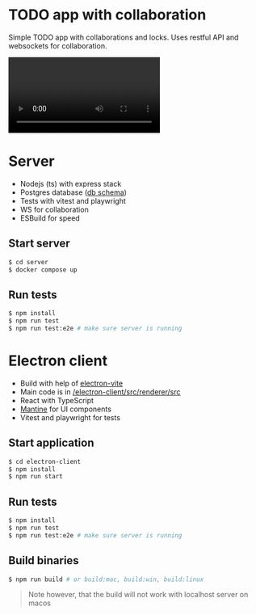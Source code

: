 # TODO app with collaboration

Simple TODO app with collaborations and locks. Uses restful API and websockets for collaboration.

<video src="./assets/demo.mov" controls></video>

# Server

- Nodejs (ts) with express stack
- Postgres database ([db schema](./server/prisma/schema.prisma))
- Tests with vitest and playwright
- WS for collaboration
- ESBuild for speed

## Start server

```bash
$ cd server
$ docker compose up
```

## Run tests

```bash
$ npm install
$ npm run test
$ npm run test:e2e # make sure server is running
```

# Electron client

- Build with help of [electron-vite](https://electron-vite.org/)
- Main code is in [/electron-client/src/renderer/src](./electron-client/src/renderer/src)
- React with TypeScript
- [Mantine](https://mantine.dev/) for UI components
- Vitest and playwright for tests

## Start application

```bash
$ cd electron-client
$ npm install
$ npm run start
```

## Run tests

```bash
$ npm install
$ npm run test
$ npm run test:e2e # make sure server is running
```

## Build binaries

```bash
$ npm run build # or build:mac, build:win, build:linux
```

> Note however, that the build will not work with localhost server on macos
